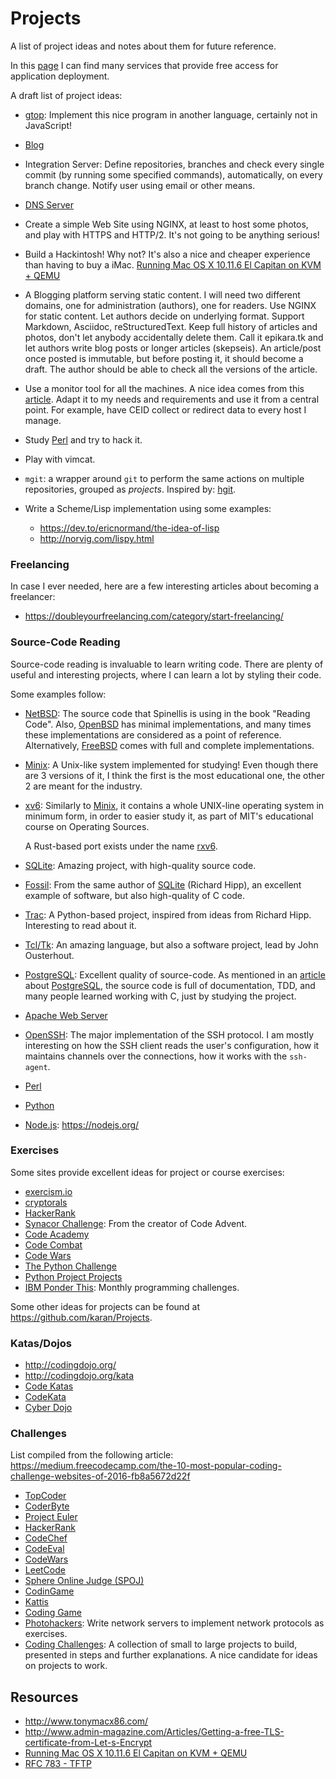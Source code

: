 Projects
========

A list of project ideas and notes about them for future reference.

In this [page](https://github.com/255kb/stack-on-a-budget/) I can find many
services that provide free access for application deployment.

A draft list of project ideas:

 - [gtop](https://github.com/aksakalli/gtop):
   Implement this nice program in another language, certainly not in JavaScript!

 - [Blog](blog.html)

 - Integration Server:
   Define repositories, branches and check every single commit (by running some
   specified commands), automatically, on every branch change.  Notify user
   using email or other means.


 - [DNS Server](dns_server.html)

 - Create a simple Web Site using NGINX, at least to host some photos,
   and play with HTTPS and HTTP/2.  It's not going to be anything serious!

 - Build a Hackintosh!
   Why not?  It's also a nice and cheaper experience than having to buy a iMac.
   [Running Mac OS X 10.11.6 El Capitan on KVM + QEMU][kvm-ios]

 - A Blogging platform serving static content.
   I will need two different domains, one for administration (authors), one for readers.
   Use NGINX for static content.  Let authors decide on underlying format.
   Support Markdown, Asciidoc, reStructuredText.  Keep full history of articles
   and photos, don't let anybody accidentally delete them.  Call it epikara.tk
   and let authors write blog posts or longer articles (skepseis).  An
   article/post once posted is immutable, but before posting it, it should
   become a draft.  The author should be able to check all the versions of the
   article.

 - Use a monitor tool for all the machines.  A nice idea comes from this
   [article](http://reachtim.com/articles/psutil-and-mongodb-for-system-monitoring.html).
   Adapt it to my needs and requirements and use it from a central point.
   For example, have CEID collect or redirect data to every host I manage.

 - Study [Perl](perl.org) and try to hack it.

 - Play with vimcat.

 - `mgit`:  a wrapper around `git` to perform the same actions on multiple
   repositories, grouped as _projects_.  Inspired by:
   [hgit](https://github.com/dfithian/hit).

 - Write a Scheme/Lisp implementation using some examples:
      * <https://dev.to/ericnormand/the-idea-of-lisp>
      * <http://norvig.com/lispy.html>


### Freelancing ###

In case I ever needed, here are a few interesting articles about becoming a
freelancer:

 - <https://doubleyourfreelancing.com/category/start-freelancing/>


### Source-Code Reading ###

Source-code reading is invaluable to learn writing code.
There are plenty of useful and interesting projects, where I can learn a lot by
styling their code.

Some examples follow:

 - [NetBSD][netbsd]:
   The source code that Spinellis is using in the book "Reading Code".
   Also, [OpenBSD][openbsd] has minimal implementations, and many times these
   implementations are considered as a point of reference.
   Alternatively, [FreeBSD][freebsd] comes with full and complete
   implementations.

 - [Minix][minix]:
   A Unix-like system implemented for studying!
   Even though there are 3 versions of it, I think the first is the most
   educational one, the other 2 are meant for the industry.

 - [xv6]:
   Similarly to [Minix][minix], it contains a whole UNIX-line operating system in
   minimum form, in order to easier study it, as part of MIT's educational
   course on Operating Sources.

   A Rust-based port exists under the
   name [rxv6](https://github.com/dancrossnyc/rxv64).

 - [SQLite][sqlite]:
   Amazing project, with high-quality source code.

 - [Fossil][fossil]:
   From the same author of [SQLite][sqlite] (Richard Hipp), an excellent example
   of software, but also high-quality of C code.

 - [Trac][trac]:
   A Python-based project, inspired from ideas from Richard Hipp.
   Interesting to read about it.

 - [Tcl/Tk][tcltk]:
   An amazing language, but also a software project, lead by John Ousterhout.

 - [PostgreSQL][postgres]:
   Excellent quality of source-code.  As mentioned in an
   [article](https://www.2ndquadrant.com/en/blog/postgresql-is-the-worlds-best-database/)
   about [PostgreSQL][postgres], the source code is full of documentation, TDD,
   and many people learned working with C, just by studying the project.

 - [Apache Web Server][apache]

 - [OpenSSH][openssh]:  The major implementation of the SSH protocol.
   I am mostly interesting on how the SSH client reads the user's configuration,
   how it maintains channels over the connections, how it works with the
   `ssh-agent`.

 - [Perl][perl]

 - [Python][python]

 - [Node.js][nodejs]: <https://nodejs.org/>


[netbsd]:	http://netbsd.org/
[openbsd]:	https://www.openbsd.org/
[freebsd]:	https://www.freebsd.org/
[minix]:	http://www.minix3.org/
[xv6]:		https://pdos.csail.mit.edu/6.828/2019/xv6.html
[sqlite]:	https://sqlite.org/
[fossil]:	http://fossil-scm.org/
[trac]:		https://trac.edgewall.org/
[tcltk]:	https://www.tcl-lang.org/
[postgres]:	https://www.postgresql.org/
[perl]:		https://www.perl.org/
[python]:	https://www.python.org/
[apache]:	https://httpd.apache.org/
[nodejs]:	https://github.com/nodejs/node
[openssh]:	https://www.openssh.com/


### Exercises

Some sites provide excellent ideas for project or course exercises:

 - [exercism.io](http://exercism.io/)
 - [cryptorals](https://cryptopals.com/)
 - [HackerRank](https://www.hackerrank.com/)
 - [Synacor Challenge](https://challenge.synacor.com/):
   From the creator of Code Advent.
 - [Code Academy](https://www.codecademy.com/)
 - [Code Combat](https://codecombat.com/)
 - [Code Wars](https://www.codewars.com/)
 - [The Python Challenge](http://www.pythonchallenge.com/)
 - [Python Project Projects](http://pythonpracticeprojects.com/)
 - [IBM Ponder This](https://www.research.ibm.com/haifa/ponderthis/):
   Monthly programming challenges.

Some other ideas for projects can be found at <https://github.com/karan/Projects>.


### Katas/Dojos

 - <http://codingdojo.org/>
 - <http://codingdojo.org/kata>
 - [Code Katas](http://www.codekatas.org/)
 - [CodeKata](http://codekata.com/)
 - [Cyber Dojo](https://cyber-dojo.org/)


### Challenges

List compiled from the following article:
   <https://medium.freecodecamp.com/the-10-most-popular-coding-challenge-websites-of-2016-fb8a5672d22f>

 - [TopCoder](https://www.topcoder.com/)
 - [CoderByte](https://coderbyte.com)
 - [Project Euler](https://projecteuler.net)
 - [HackerRank](https://www.hackerrank.com/)
 - [CodeChef](https://www.codechef.com)
 - [CodeEval](https://www.codeeval.com)
 - [CodeWars](https://www.codewars.com)
 - [LeetCode](https://leetcode.com)
 - [Sphere Online Judge (SPOJ)](http://www.spoj.com)
 - [CodinGame](https://www.codingame.com/start)
 - [Kattis](https://open.kattis.com/)
 - [Coding Game](https://www.codingame.com/)
 - [Photohackers](https://protohackers.com/):
   Write network servers to implement network protocols as exercises.
 - [Coding Challenges](https://codingchallenges.fyi/):
   A collection of small to large projects to build, presented in steps and
   further explanations.  A nice candidate for ideas on projects to work.


Resources
---------

 - <http://www.tonymacx86.com/>
 - <http://www.admin-magazine.com/Articles/Getting-a-free-TLS-certificate-from-Let-s-Encrypt>
 - [Running Mac OS X 10.11.6 El Capitan on KVM + QEMU][kvm-ios]
 - [RFC 783 - TFTP](https://tools.ietf.org/html/rfc783)


[kvm-ios]:	https://github.com/kholia/OSX-KVM
